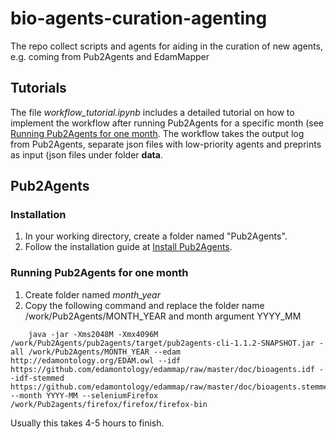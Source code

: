 # bio-agents-curation-agenting

The repo collect scripts and agents for aiding in the curation of new agents, e.g. coming from Pub2Agents and EdamMapper


## Tutorials

The file _workflow_tutorial.ipynb_ includes a detailed tutorial on how to implement the workflow after running Pub2Agents for a specific month (see [Running Pub2Agents for one month](#running-pub2agents-for-one-month).
The workflow takes the output log from Pub2Agents, separate json files with low-priority agents and preprints as input (json files under folder **data**.


## Pub2Agents

### Installation

1. In your working directory, create a folder named "Pub2Agents". 
2. Follow the installation guide at [Install Pub2Agents](https://github.com/bio-agents/pub2agents/blob/develop/INSTALL.md).

### Running Pub2Agents for one month

1. Create folder named _month_year_
2. Copy the following command and replace the folder name /work/Pub2Agents/MONTH_YEAR and month argument YYYY_MM

```
    java -jar -Xms2048M -Xmx4096M /work/Pub2Agents/pub2agents/target/pub2agents-cli-1.1.2-SNAPSHOT.jar -all /work/Pub2Agents/MONTH_YEAR --edam http://edamontology.org/EDAM.owl --idf https://github.com/edamontology/edammap/raw/master/doc/bioagents.idf --idf-stemmed https://github.com/edamontology/edammap/raw/master/doc/bioagents.stemmed.idf --month YYYY-MM --seleniumFirefox /work/Pub2agents/firefox/firefox/firefox-bin
```

Usually this takes 4-5 hours to finish.

